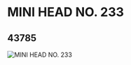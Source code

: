 # MINI HEAD NO. 233
## 43785
![MINI HEAD NO. 233](https://lc-www-live-s.legocdn.com/media/bricks/5/2/4507170.jpg)